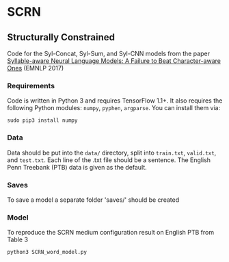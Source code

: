 # SCRN
## Structurally Constrained 
Code for the Syl-Concat, Syl-Sum, and Syl-CNN models from the paper [Syllable-aware Neural Language Models: A Failure to Beat Character-aware Ones](https://arxiv.org/abs/1707.06480) (EMNLP 2017)

### Requirements
Code is written in Python 3 and requires TensorFlow 1.1+. It also requires the following Python modules: `numpy`, `pyphen`, `argparse`. You can install them via:
```
sudo pip3 install numpy 
```

### Data
Data should be put into the `data/` directory, split into `train.txt`, `valid.txt`, and `test.txt`. Each line of the .txt file should be a sentence. The English Penn Treebank (PTB) data is given as the default.

### Saves
To save a model a separate folder 'saves/' should be created

### Model
To reproduce the SCRN medium configuration result on English PTB from Table 3
```
python3 SCRN_word_model.py
```
